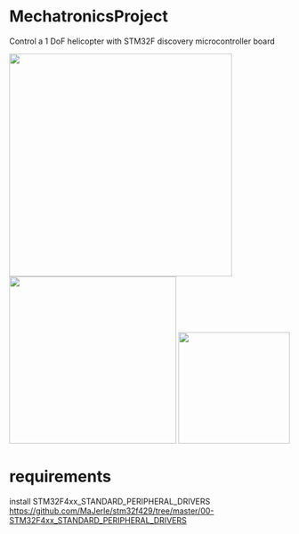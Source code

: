 # MechatronicsProject
Control a 1 DoF helicopter with STM32F discovery microcontroller board 

<img src="https://user-images.githubusercontent.com/73147643/147195943-73bc7830-5720-43a8-b100-44f7fbe4fc99.jpg" height="400" />
<img src="https://user-images.githubusercontent.com/73147643/147195944-27cb0ff0-1e7f-4ced-a973-315a2e4f7546.jpg" height="300" />
<img src="https://user-images.githubusercontent.com/73147643/147195946-0997ff40-f2e0-4b3c-b4b6-899582ff30c1.jpg" height="200" />


# requirements
install STM32F4xx_STANDARD_PERIPHERAL_DRIVERS 
https://github.com/MaJerle/stm32f429/tree/master/00-STM32F4xx_STANDARD_PERIPHERAL_DRIVERS

